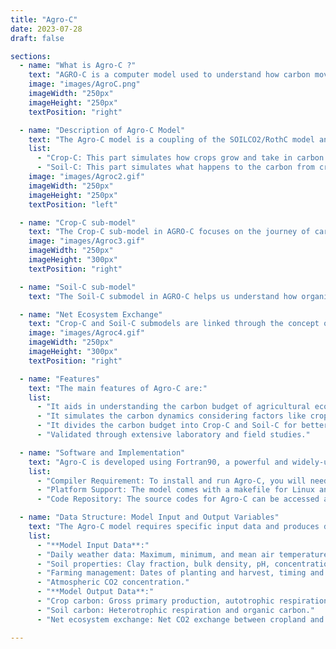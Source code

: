 ```yaml
---
title: "Agro-C"
date: 2023-07-28
draft: false

sections:  
  - name: "What is Agro-C ?"
    text: "AGRO-C is a computer model used to understand how carbon moves in and out of agricultural soil, which is called the 'carbon budget' of the farm or field. The model helps scientists understand how much carbon is being absorbed by crops, how much is stored in the soil, and how much is exchanged with the atmosphere. Understanding the carbon budget of agroecosystems has implications for climate change mitigation and sustainable land management.Visit the official [AGRO-C documentation](https://www.sciencedirect.com/science/article/abs/pii/S0168192308002062) for detailed information."
    image: "images/AgroC.png"
    imageWidth: "250px"
    imageHeight: "250px"
    textPosition: "right"

  - name: "Description of Agro-C Model"
    text: "The Agro-C model is a coupling of the SOILCO2/RothC model and the SUCROS model for crop growth. It simulates water, heat, and CO2 flux in a soil column, as well as the turnover of depth-specific carbon pools. The model has been validated in various laboratory and field studies, ensuring its accuracy and reliability.The Agro-C has two main parts:"
    list:
      - "Crop-C: This part simulates how crops grow and take in carbon from the air during photosynthesis."
      - "Soil-C: This part simulates what happens to the carbon from crop residues and other organic sources in the soil."
    image: "images/Agroc2.gif"
    imageWidth: "250px"
    imageHeight: "250px"
    textPosition: "left"

  - name: "Crop-C sub-model"
    text: "The Crop-C sub-model in AGRO-C focuses on the journey of carbon in the life of a plant. It calculates how much carbon the plant absorbs from the atmosphere through photosynthesis (also known as Gross Primary Production or GPP). It then considers how much of this carbon the plant uses for its own growth and basic life functions, a process known as Autotrophic Respiration (RA). The remaining carbon, termed as Net Primary Production (NPP), is the balance between what the plant takes in and what it uses. The sub-model also tracks how much of this remaining carbon gets transferred into the soil."
    image: "images/Agroc3.gif"
    imageWidth: "250px"
    imageHeight: "300px"
    textPosition: "right"

  - name: "Soil-C sub-model"
    text: "The Soil-C submodel in AGRO-C helps us understand how organic carbon moves and changes in agricultural soils. It considers the balance between carbon going into the soil and carbon leaving the soil. By considering these processes, the model gives insight into how carbon levels change in agricultural soils over time."

  - name: "Net Ecosystem Exchange"
    text: "Crop-C and Soil-C submodels are linked through the concept of Net Ecosystem Exchange (NEE). NEE represents the balance between carbon gained by the ecosystem and carbon lost by the ecosystem. Understanding NEE helps us determine whether an ecosystem is acting as a net carbon sink (absorbing more carbon than it releases) or a net carbon source (releasing more carbon than it absorbs)."
    image: "images/Agroc4.gif"
    imageWidth: "250px"
    imageHeight: "300px"
    textPosition: "right"

  - name: "Features"
    text: "The main features of Agro-C are:"
    list:
      - "It aids in understanding the carbon budget of agricultural ecosystems."
      - "It simulates the carbon dynamics considering factors like crop type, management practices, and   climate variables."
      - "It divides the carbon budget into Crop-C and Soil-C for better understanding and prediction." 
      - "Validated through extensive laboratory and field studies."

  - name: "Software and Implementation"
    text: "Agro-C is developed using Fortran90, a powerful and widely-used programming language for numerical and scientific computing."
    list:
      - "Compiler Requirement: To install and run Agro-C, you will need a Fortran compiler."
      - "Platform Support: The model comes with a makefile for Linux and Mac. However, for Windows users, the installation and setup process is more manual and might require additional steps."
      - "Code Repository: The source codes for Agro-C can be accessed and downloaded from the SVN repository. Use the following command to checkout the latest version: `svn co svn://icg4lts.icg.kfa-juelich.de/agroc_codes_v3`."

  - name: "Data Structure: Model Input and Output Variables"
    text: "The Agro-C model requires specific input data and produces detailed output data for comprehensive analysis."
    list:
      - "**Model Input Data**:"
      - "Daily weather data: Maximum, minimum, and mean air temperature, solar radiation, and precipitation."
      - "Soil properties: Clay fraction, bulk density, pH, concentrations of organic carbon, and total nitrogen."
      - "Farming management: Dates of planting and harvest, timing and rates of fertilizer application, manure inputs, and crop residue management."
      - "Atmospheric CO2 concentration."
      - "**Model Output Data**:"
      - "Crop carbon: Gross primary production, autotrophic respiration, and net primary production."
      - "Soil carbon: Heterotrophic respiration and organic carbon."
      - "Net ecosystem exchange: Net CO2 exchange between cropland and the atmosphere."

---
```

